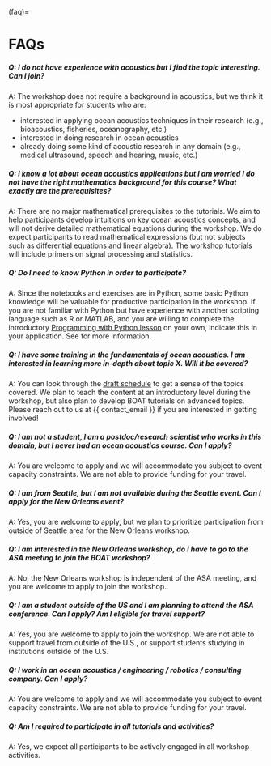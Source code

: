 (faq)=
# FAQs

##### Q: I do not have experience with acoustics but I find the topic interesting. Can I join?
A: The workshop does not require a background in acoustics, but we think it is most appropriate for students who are:
 - interested in applying ocean acoustics techniques in their research (e.g., bioacoustics, fisheries, oceanography, etc.)
 - interested in doing research in ocean acoustics
 - already doing some kind of acoustic research in any domain (e.g., medical ultrasound, speech and hearing, music, etc.)

##### Q: I know a lot about ocean acoustics applications but I am worried I do not have the right mathematics background for this course? What exactly are the prerequisites?
A: There are no major mathematical prerequisites to the tutorials. We aim to help participants develop intuitions on key ocean acoustics concepts, and will not derive detailed mathematical equations during the workshop. We do expect participants to read mathematical expressions (but not subjects such as differential equations and linear algebra). The workshop tutorials will include primers on signal processing and statistics.

##### Q: Do I need to know Python in order to participate?
A: Since the notebooks and exercises are in Python, some basic Python knowledge will be valuable for productive participation in the workshop. If you are not familiar with Python but have experience with another scripting language such as R or MATLAB, and you are willing to complete the introductory [Programming with Python lesson](https://swcarpentry.github.io/python-novice-inflammation/) on your own, indicate this in your application. See [](#what-to-expect) for more information.

##### Q: I have some training in the fundamentals of ocean acoustics. I am interested in learning more in-depth about topic X.  Will it be covered?
A: You can look through the [draft schedule](https://boat-ocean-acoustics.github.io/index.html?jump_to=schedule) to get a sense of the topics covered. We plan to teach the content at an introductory level during the workshop, but also plan to develop BOAT tutorials on advanced topics. Please reach out to us at {{ contact_email }} if you are interested in getting involved!

##### Q: I am not a student, I am a postdoc/research scientist who works in this domain, but I never had an ocean acoustics course. Can I apply?
A: You are welcome to apply and we will accommodate you subject to event capacity constraints. We are not able to provide funding for your travel.

##### Q: I am from Seattle, but I am not available during the Seattle event. Can I apply for the New Orleans event?
A: Yes, you are welcome to apply, but we plan to prioritize participation from outside of Seattle area for the New Orleans workshop.

##### Q: I am interested in the New Orleans workshop, do I have to go to the ASA meeting to join the BOAT workshop?
A: No, the New Orleans workshop is independent of the ASA meeting, and you are welcome to apply to join the workshop.

##### Q: I am a student outside of the US and I am planning to attend the ASA conference. Can I apply? Am I eligible for travel support?
A: Yes, you are welcome to apply to join the workshop. We are not able to support travel from outside of the U.S., or support students studying in institutions outside of the U.S.

##### Q: I work in an ocean acoustics / engineering / robotics / consulting company. Can I apply?
A: You are welcome to apply and we will accommodate you subject to event capacity constraints. We are not able to provide funding for your travel.

##### Q: Am I required to participate in all tutorials and activities?
A: Yes, we expect all participants to be actively engaged in all workshop activities.